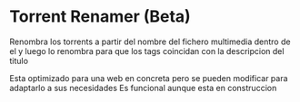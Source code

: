 # Torrent Renamer (Beta)

Renombra los torrents a partir del nombre del fichero multimedia dentro de el y luego lo renombra para que los tags coincidan con la descripcion del titulo

Esta optimizado para una web en concreta pero se pueden modificar para adaptarlo a sus necesidades
Es funcional aunque esta en construccion
